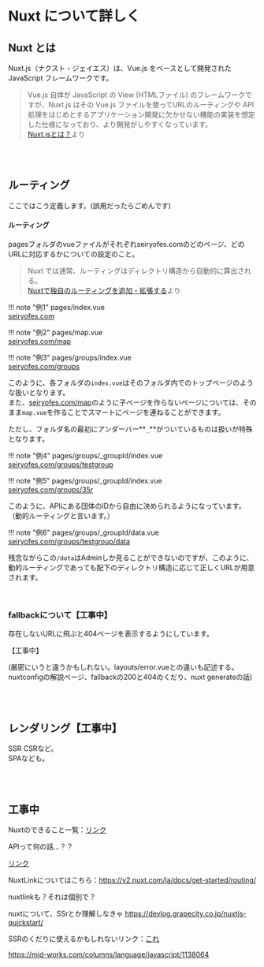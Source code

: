 # Nuxt について詳しく

## Nuxt とは

Nuxt.js（ナクスト・ジェイエス）は、Vue.js をベースとして開発された JavaScript フレームワークです。

> Vue.js 自体が JavaScript の View (HTMLファイル) のフレームワークですが、Nuxt.js はその Vue.js ファイルを使ってURLのルーティングや API 処理をはじめとするアプリケーション開発に欠かせない機能の実装を想定した仕様になっており、より開発がしやすくなっています。  
> [Nuxt.jsとは？](https://techmania.jp/blog/javascript0009/)より

<br><Br>

## ルーティング

ここではこう定義します。(誤用だったらごめんです)  

<h4>ルーティング</h4>

pagesフォルダのvueファイルがそれぞれseiryofes.comのどのページ、どのURLに対応するかについての設定のこと。

> Nuxt では通常、ルーティングはディレクトリ構造から自動的に算出される。  
> [Nuxtで独自のルーティングを追加・拡張する](https://vlike-vlife.netlify.app/posts/nuxt_routing_extend)より

!!! note "例1"
    pages/index.vue  
    [seiryofes.com](https://2023.seiryofes.com)

!!! note "例2"
    pages/map.vue  
    [seiryofes.com/map](https://2023.seiryofes.com/map)

!!! note "例3"
    pages/groups/index.vue  
    [seiryofes.com/groups](https://2023.seiryofes.com/groups)

このように、各フォルダの`index.vue`はそのフォルダ内でのトップページのような扱いとなります。  
また、[seiryofes.com/map](https://2023.seiryofes.com/map)のように子ページを作らないページについては、そのまま`map.vue`を作ることでスマートにページを連ねることができます。  

ただし、フォルダ名の最初にアンダーバー**`_`**がついているものは扱いが特殊となります。

!!! note "例4"
    pages/groups/_groupId/index.vue  
    [seiryofes.com/groups/testgroup](https://2023.seiryofes.com/groups/testgroup)

!!! note "例5"
    pages/groups/_groupId/index.vue  
    [seiryofes.com/groups/35r](https://2023.seiryofes.com/groups/35r)

このように、APIにある団体のIDから自由に決められるようになっています。
（動的ルーティングと言います。）

!!! note "例6"
    pages/groups/_groupId/data.vue  
    [seiryofes.com/groups/testgroup/data](https://2023.seiryofes.com/groups/testgroup/data)

残念ながらこの`/data`はAdminしか見ることができないのですが、このように、動的ルーティングであっても配下のディレクトリ構造に応じて正しくURLが用意されます。  

<br>

### fallbackについて【工事中】

存在しないURLに飛ぶと404ページを表示するようにしています。  

【工事中】

(厳密にいうと違うかもしれない。layouts/error.vueとの違いも記述する。  
nuxtconfigの解説ページ、fallbackの200と404のくだり、nuxt generateの話)

<br><br>

## レンダリング【工事中】

SSR CSRなど。  
SPAなども。

<br><br>

## 工事中

Nuxtのできること一覧：[リンク](https://shotanukumizu-1000.hatenablog.com/entry/20211120)

APIって何の話…？？  

[リンク](https://develop365.gitlab.io/nuxtjs-2.8.X-doc/ja/guide/routing/)  

NuxtLinkについてはこちら：https://v2.nuxt.com/ja/docs/get-started/routing/  


nuxtlinkも？それは個別で？

nuxtについて、SSrとか理解しなきゃ
https://devlog.grapecity.co.jp/nuxtjs-quickstart/

SSRのくだりに使えるかもしれないリンク：[これ](https://ja.vuejs.org/guide/introduction.html#the-progressive-framework)

https://mid-works.com/columns/language/javascript/1138064

